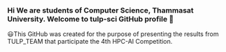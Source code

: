 ### Hi We are students of Computer Science, Thammasat University. Welcome to tulp-sci GitHub profile 👋
:smiley:This GitHub was created for the purpose of presenting the results from TULP_TEAM that participate the 4th HPC-AI Competition.

<!--
**tulp-sci/tulp-sci** is a ✨ _special_ ✨ repository because its `README.md` (this file) appears on your GitHub profile.

Here are some ideas to get you started:

- 🔭 I’m currently working on ...
- 🌱 I’m currently learning ...
- 👯 I’m looking to collaborate on ...
- 🤔 I’m looking for help with ...
- 💬 Ask me about ...
- 📫 How to reach me: ...
- 😄 Pronouns: ...
- ⚡ Fun fact: ...
-->
